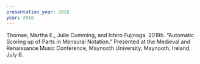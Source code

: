 ```yaml
---
presentation_year: 2018
year: 2018
---
```


Thomae, Martha E., Julie Cumming, and Ichiro Fujinaga. 2018b. “Automatic Scoring up of Parts in Mensural Notation.” Presented at the Medieval and Renaissance Music Conference, Maynooth University, Maynooth, Ireland, July 6.